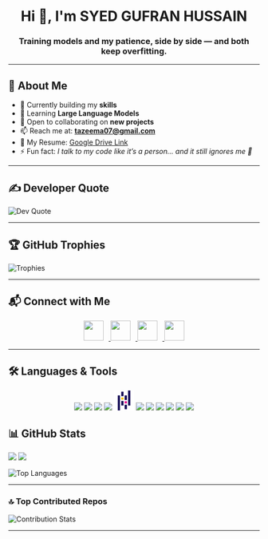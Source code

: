 <h1 align="center">Hi 👋, I'm SYED GUFRAN HUSSAIN</h1>
<h3 align="center">Training models and my patience, side by side — and both keep overfitting.</h3>


---

## 💫 About Me
- 🔭 Currently building my **skills**  
- 🌱 Learning **Large Language Models**  
- 🤝 Open to collaborating on **new projects**  
- 📫 Reach me at: **tazeema07@gmail.com**  
- 📄 My Resume: [Google Drive Link](https://drive.google.com/drive/folders/12XfUGlkQgAubrAWjM0oPil4aw0S63-UY?q=sharedwith:public%20parent:12XfUGlkQgAubrAWjM0oPil4aw0S63-UY)  
- ⚡ Fun fact: *I talk to my code like it’s a person… and it still ignores me 🥸*

---

## ✍️ Developer Quote
![Dev Quote](https://quotes-github-readme.vercel.app/api?type=horizontal&theme=radical)

---

## 🏆 GitHub Trophies
![Trophies](https://github-profile-trophy.vercel.app/?username=syed-gufran&theme=algolia&no-frame=true&no-bg=true&margin-w=4)

---
## 📬 Connect with Me
<p align="center">
  <a href="https://linkedin.com/in/tazeem-abbas" target="_blank">
    <img src="https://skillicons.dev/icons?i=linkedin" width="40" height="40" style="margin-right:10px;" />
  </a>
  <a href="https://kaggle.com/tazeemabbas" target="_blank">
    <img src="https://cdn.jsdelivr.net/gh/devicons/devicon/icons/kaggle/kaggle-original.svg" width="40" height="40" style="margin-right:10px;" />
  </a>
  <a href="https://instagram.com/tazeem.abbas.140" target="_blank">
    <img src="https://skillicons.dev/icons?i=instagram" width="40" height="40" style="margin-right:10px;" />
  </a>
  <a href="https://www.leetcode.com/syed_gufran_hussain" target="_blank">
    <img src="https://raw.githubusercontent.com/rahuldkjain/github-profile-readme-generator/master/src/images/icons/Social/leet-code.svg" width="40" height="40" />
  </a>
</p>


---
## 🛠 Languages & Tools
<p align="center">
  <!-- Languages -->
  <img src="https://skillicons.dev/icons?i=python,java,cpp,js,html,css" height="40" />
  
  <!-- ML / Data -->
  <img src="https://skillicons.dev/icons?i=tensorflow,pytorch" height="40" />
  <img src="https://upload.wikimedia.org/wikipedia/commons/0/05/Scikit_learn_logo_small.svg" height="40" />
  <img src="https://seaborn.pydata.org/_images/logo-mark-lightbg.svg" height="40" />
  <img src="https://raw.githubusercontent.com/devicons/devicon/master/icons/pandas/pandas-original.svg" height="40" />
  <img src="https://www.vectorlogo.zone/logos/opencv/opencv-icon.svg" height="40" />
  
  <!-- Databases -->
  <img src="https://skillicons.dev/icons?i=mysql,mongodb" height="40" />
  <img src="https://www.vectorlogo.zone/logos/firebase/firebase-icon.svg" height="40" />
  
  <!-- Tools -->
  <img src="https://skillicons.dev/icons?i=bootstrap,react,flutter,docker,git,gcp,figma" height="40" />
  <img src="https://www.vectorlogo.zone/logos/framer/framer-icon.svg" height="40" />
  <img src="https://www.vectorlogo.zone/logos/adobe_illustrator/adobe_illustrator-icon.svg" height="40" />
</p>


## 📊 GitHub Stats
<p>
  <img src="https://github-readme-stats.vercel.app/api?username=syed-gufran&theme=dark&hide_border=false&include_all_commits=true&count_private=true" height="180" />
  <img src="https://nirzak-streak-stats.vercel.app/?user=syed-gufran&theme=dark&hide_border=false" height="180" />
</p>

![Top Languages](https://github-readme-stats.vercel.app/api/top-langs/?username=syed-gufran&theme=dark&hide_border=false&layout=compact)

---

### 🔝 Top Contributed Repos
![Contribution Stats](https://github-contributor-stats.vercel.app/api?username=syed-gufran&limit=5&theme=dark&combine_all_yearly_contributions=true)

---

